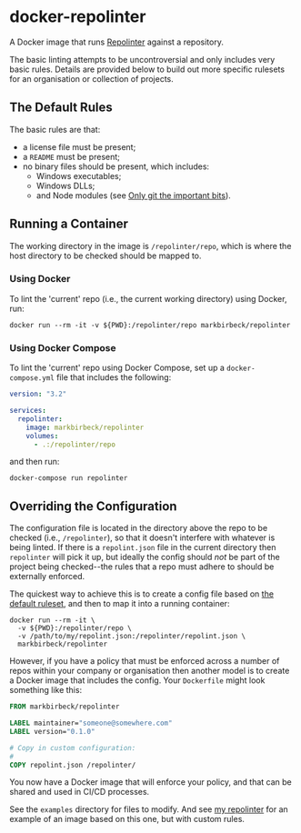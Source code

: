 # docker-repolinter

A Docker image that runs [Repolinter](https://github.com/todogroup/repolinter/) against a repository.

The basic linting attempts to be uncontroversial and only includes very basic rules. Details are provided below to build out more specific rulesets for an organisation or collection of projects.

## The Default Rules

The basic rules are that:

* a license file must be present;
* a `README` must be present;
* no binary files should be present, which includes:
  * Windows executables;
  * Windows DLLs;
  * and Node modules (see [Only git the important bits](https://devcenter.heroku.com/articles/node-best-practices#only-git-the-important-bits)).

## Running a Container

The working directory in the image is `/repolinter/repo`, which is where the host directory to be checked should be mapped to.

### Using Docker

To lint the 'current' repo (i.e., the current working directory) using Docker, run:

```shell
docker run --rm -it -v ${PWD}:/repolinter/repo markbirbeck/repolinter
```

### Using Docker Compose

To lint the 'current' repo using Docker Compose, set up a `docker-compose.yml` file that includes the following:

```yaml
version: "3.2"

services:
  repolinter:
    image: markbirbeck/repolinter
    volumes:
      - .:/repolinter/repo
```

and then run:

```shell
docker-compose run repolinter
```

## Overriding the Configuration

The configuration file is located in the directory above the repo to be checked (i.e., `/repolinter`), so that it doesn't interfere with whatever is being linted. If there is a `repolint.json` file in the current directory then `repolinter` will pick it up, but ideally the config should *not* be part of the project being checked--the rules that a repo must adhere to should be externally enforced.

The quickest way to achieve this is to create a config file based on [the default ruleset](https://github.com/todogroup/repolinter/blob/master/rulesets/default.json), and then to map it into a running container:

```shell
docker run --rm -it \
  -v ${PWD}:/repolinter/repo \
  -v /path/to/my/repolint.json:/repolinter/repolint.json \
  markbirbeck/repolinter
```

However, if you have a policy that must be enforced across a number of repos within your company or organisation then another model is to create a Docker image that includes the config. Your `Dockerfile` might look something like this:

```dockerfile
FROM markbirbeck/repolinter

LABEL maintainer="someone@somewhere.com"
LABEL version="0.1.0"

# Copy in custom configuration:
#
COPY repolint.json /repolinter/
```

You now have a Docker image that will enforce your policy, and that can be shared and used in CI/CD processes.

See the `examples` directory for files to modify. And see [my repolinter](https://github.com/markbirbeck/my-repolinter) for an example of an image based on this one, but with custom rules.
